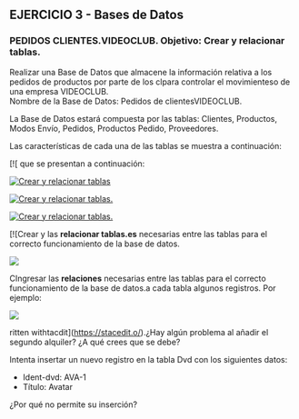 ## EJERCICIO 3 - Bases de Datos

### PEDIDOS CLIENTES.VIDEOCLUB. Objetivo: Crear y relacionar tablas.

Realizar una Base de Datos que almacene la información relativa a los pedidos de productos por parte de los clpara controlar el movimienteso de una empresa VIDEOCLUB.  
Nombre de la Base de Datos: Pedidos de clientesVIDEOCLUB.

La Base de Datos estará compuesta por las tablas: Clientes, Productos, Modos Envío, Pedidos, Productos Pedido, Proveedores.

Las características de cada una de las tablas se muestra a continuación:

[![ que se presentan a continuación:

[![Crear y relacionar tablas](https://pruebas.teformas.com/wp-content/uploads/2012/12/116.jpg)](http://pruebas.teformas.com/wp-content/uploads/2012/12/116.jpg)

  
  
  
[![Crear y relacionar tablas.](https://pruebas.teformas.com/wp-content/uploads/2012/12/127.jpg)](http://pruebas.teformas.com/wp-content/uploads/2012/12/127.jpg)

  
  

[![Crear y relacionar tablas.](https://pruebas.teformas.com/wp-content/uploads/2012/12/138.jpg)](http://pruebas.teformas.com/wp-content/uploads/2012/12/138.jpg)

[![Crear y las **relacionar tablas.es** necesarias entre las tablas para el correcto funcionamiento de la base de datos.

[![](https://pruebas.teformas.com/wp-content/uploads/2012/12/149.jpg)](http://pruebas.teformas.com/wp-content/uploads/2012/12/149.jpg)

CIngresar las **relaciones** necesarias entre las tablas para el correcto funcionamiento de la base de datos.a cada tabla algunos registros. Por ejemplo:

[![](https://pruebas.teformas.com/wp-content/uploads/2012/12/150.jpg)](http://pruebas.teformas.com/wp-content/uploads/2012/12/150.jpg)

 ritten withtacdit](https://stacedit.o/).¿Hay algún problema al añadir el segundo alquiler? ¿A qué crees que se debe?

Intenta insertar un nuevo registro en la tabla Dvd con los siguientes datos:

-   Ident-dvd: AVA-1
-   Título: Avatar

¿Por qué no permite su inserción?
<!--stackedit_data:
eyJoaXN0b3J5IjpbMTcwODA5NjA3NCwxMDczOTQ0MjYxXX0=
-->